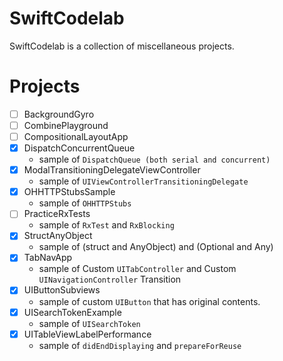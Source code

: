 # SwiftCodelab
SwiftCodelab is a collection of miscellaneous projects.

# Projects
- [ ] BackgroundGyro
- [ ] CombinePlayground
- [ ] CompositionalLayoutApp
- [x] DispatchConcurrentQueue
    - sample of `DispatchQueue (both serial and concurrent)`
- [x] ModalTransitioningDelegateViewController
    - sample of `UIViewControllerTransitioningDelegate`
- [x] OHHTTPStubsSample
    - sample of `OHHTTPStubs`
- [ ] PracticeRxTests
    - sample of `RxTest` and `RxBlocking`
- [x] StructAnyObject
    - sample of (struct and AnyObject) and (Optional and Any)
- [x] TabNavApp
    - sample of Custom `UITabController` and Custom `UINavigationController` Transition
- [x] UIButtonSubviews
    - sample of custom `UIButton` that has original contents.
- [x] UISearchTokenExample
    - sample of `UISearchToken`
- [x] UITableViewLabelPerformance
    - sample of `didEndDisplaying` and `prepareForReuse`
